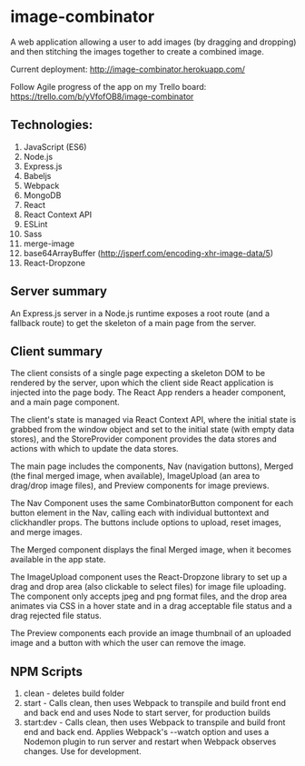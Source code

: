 # image-combinator
A web application allowing a user to add images (by dragging and dropping) and then stitching the images together to create a combined image.

Current deployment: http://image-combinator.herokuapp.com/

Follow Agile progress of the app on my Trello board: https://trello.com/b/yVfofOB8/image-combinator

## Technologies:
1. JavaScript (ES6)
2. Node.js
3. Express.js
4. Babeljs
5. Webpack
6. MongoDB
7. React
8. React Context API
9. ESLint
10. Sass
11. merge-image
12. base64ArrayBuffer (http://jsperf.com/encoding-xhr-image-data/5)
13. React-Dropzone

## Server summary
An Express.js server in a Node.js runtime exposes a root route (and a fallback route) to get the skeleton of a main page from the server.

## Client summary
The client consists of a single page expecting a skeleton DOM to be rendered by the server, upon which the client side React application is injected into the page body. The React App renders a header component, and a main page component.

The client's state is managed via React Context API, where the initial state is grabbed from the window object and set to the initial state (with empty data stores), and the StoreProvider component provides the data stores and actions with which to update the data stores.

The main page includes the components, Nav (navigation buttons), Merged (the final merged image, when available), ImageUpload (an area to drag/drop image files), and Preview components for image previews.

The Nav Component uses the same CombinatorButton component for each button element in the Nav, calling each with individual buttontext and clickhandler props. The buttons include options to upload, reset images, and merge images.

The Merged component displays the final Merged image, when it becomes available in the app state.

The ImageUpload component uses the React-Dropzone library to set up a drag and drop area (also clickable to select files) for image file uploading. The component only accepts jpeg and png format files, and the drop area animates via CSS in a hover state and in a drag acceptable file status and a drag rejected file status.

The Preview components each provide an image thumbnail of an uploaded image and a button with which the user can remove the image.

## NPM Scripts
1. clean - deletes build folder
2. start - Calls clean, then uses Webpack to transpile and build front end and back end and uses Node to start server, for production builds
3. start:dev - Calls clean, then uses Webpack to transpile and build front end and back end. Applies Webpack's --watch option and uses a Nodemon plugin to run server and restart when Webpack observes changes. Use for development.
